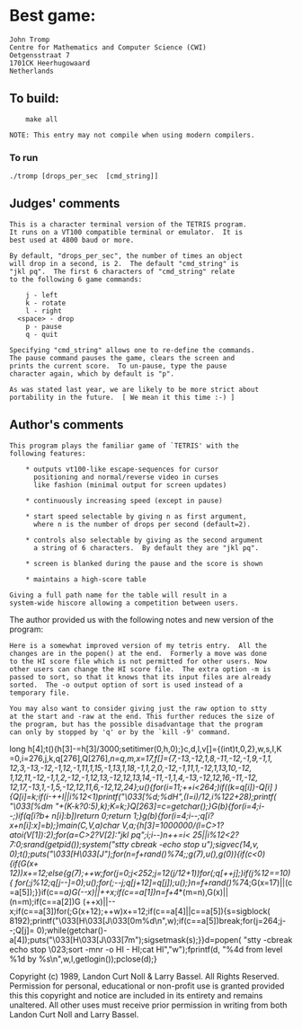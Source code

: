 # Best game:

	John Tromp
	Centre for Mathematics and Computer Science (CWI)
	Oetgensstraat 7
	1701CK Heerhugowaard
	Netherlands

## To build:

        make all

	NOTE: This entry may not compile when using modern compilers.

### To run

	./tromp [drops_per_sec  [cmd_string]]

## Judges' comments

	This is a character terminal version of the TETRIS program. 
	It runs on a VT100 compatible terminal or emulator.  It is 
	best used at 4800 baud or more.
	
	By default, "drops_per_sec", the number of times an object
	will drop in a second, is 2.  The default "cmd_string" is
	"jkl pq".  The first 6 characters of "cmd_string" relate
	to the following 6 game commands:

		j - left
		k - rotate
		l - right
	  <space> - drop
		p - pause
		q - quit
	
	Specifying "cmd_string" allows one to re-define the commands.
	The pause command pauses the game, clears the screen and
	prints the current score.  To un-pause, type the pause
	character again, which by default is "p".

	As was stated last year, we are likely to be more strict about
	portability in the future.  [ We mean it this time :-) ]

## Author's comments

	This program plays the familiar game of `TETRIS' with the
	following features:

	    * outputs vt100-like escape-sequences for cursor 
	      positioning and normal/reverse video in curses 
	      like fashion (minimal output for screen updates)

	    * continuously increasing speed (except in pause)

	    * start speed selectable by giving n as first argument, 
	      where n is the number of drops per second (default=2).

	    * controls also selectable by giving as the second argument 
	      a string of 6 characters.  By default they are "jkl pq".

	    * screen is blanked during the pause and the score is shown

	    * maintains a high-score table

	Giving a full path name for the table will result in a
	system-wide hiscore allowing a competition between users.

The author provided us with the following notes and new version of
the program:

	Here is a somewhat improved version of my tetris entry.  All the 
	changes are in the popen() at the end.  Formerly a move was done 
	to the HI score file which is not permitted for other users. Now 
	other users can change the HI score file.  The extra option -m is 
	passed to sort, so that it knows that its input files are already 
	sorted.  The -o output option of sort is used instead of a 
	temporary file.

	You may also want to consider giving just the raw option to stty
	at the start and -raw at the end. This further reduces the size of
	the program, but has the possible disadvantage that the program
	can only by stopped by 'q' or by the `kill -9' command.

long h[4];t(){h[3]-=h[3]/3000;setitimer(0,h,0);}c,d,l,v[]={(int)t,0,2},w,s,I,K
=0,i=276,j,k,q[276],Q[276],*n=q,*m,x=17,f[]={7,-13,-12,1,8,-11,-12,-1,9,-1,1,
12,3,-13,-12,-1,12,-1,11,1,15,-1,13,1,18,-1,1,2,0,-12,-1,11,1,-12,1,13,10,-12,
1,12,11,-12,-1,1,2,-12,-1,12,13,-12,12,13,14,-11,-1,1,4,-13,-12,12,16,-11,-12,
12,17,-13,1,-1,5,-12,12,11,6,-12,12,24};u(){for(i=11;++i<264;)if((k=q[i])-Q[i]
){Q[i]=k;if(i-++I||i%12<1)printf("\033[%d;%dH",(I=i)/12,i%12*2+28);printf(
"\033[%dm  "+(K-k?0:5),k);K=k;}Q[263]=c=getchar();}G(b){for(i=4;i--;)if(q[i?b+
n[i]:b])return 0;return 1;}g(b){for(i=4;i--;q[i?x+n[i]:x]=b);}main(C,V,a)char*
*V,*a;{h[3]=1000000/(l=C>1?atoi(V[1]):2);for(a=C>2?V[2]:"jkl pq";i;i--)*n++=i<
25||i%12<2?7:0;srand(getpid());system("stty cbreak -echo stop u");sigvec(14,v,
0);t();puts("\033[H\033[J");for(n=f+rand()%7*4;;g(7),u(),g(0)){if(c<0){if(G(x+
12))x+=12;else{g(7);++w;for(j=0;j<252;j=12*(j/12+1))for(;q[++j];)if(j%12==10){
for(;j%12;q[j--]=0);u();for(;--j;q[j+12]=q[j]);u();}n=f+rand()%7*4;G(x=17)||(c
=a[5]);}}if(c==*a)G(--x)||++x;if(c==a[1])n=f+4**(m=n),G(x)||(n=m);if(c==a[2])G
(++x)||--x;if(c==a[3])for(;G(x+12);++w)x+=12;if(c==a[4]||c==a[5]){s=sigblock(
8192);printf("\033[H\033[J\033[0m%d\n",w);if(c==a[5])break;for(j=264;j--;Q[j]=
0);while(getchar()-a[4]);puts("\033[H\033[J\033[7m");sigsetmask(s);}}d=popen(
"stty -cbreak echo stop \023;sort -mnr -o HI - HI;cat HI","w");fprintf(d,
"%4d from level %1d by %s\n",w,l,getlogin());pclose(d);}

Copyright (c) 1989, Landon Curt Noll & Larry Bassel.
All Rights Reserved.  Permission for personal, educational or non-profit use is
granted provided this this copyright and notice are included in its entirety
and remains unaltered.  All other uses must receive prior permission in writing
from both Landon Curt Noll and Larry Bassel.
